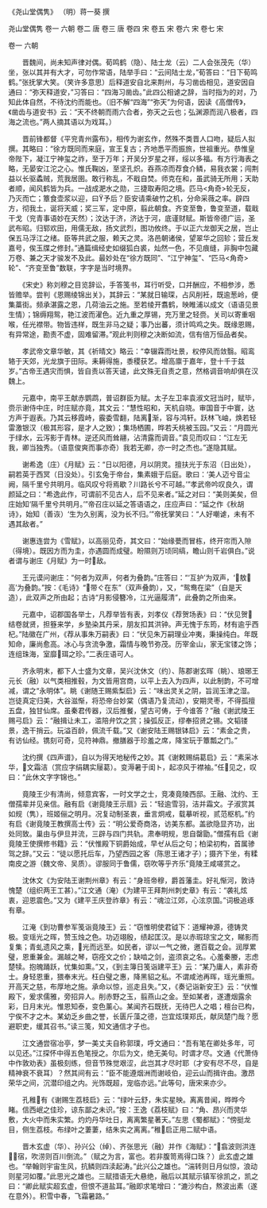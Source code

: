<!-- { "loadSidebar": true } -->
《尧山堂偶隽》 （明）蒋一葵 撰 
 
尧山堂偶隽
卷一 六朝
卷二 唐
卷三 唐
卷四 宋
卷五 宋
卷六 宋
卷七 宋


卷一 六朝 
 
　　晋魏间，尚未知声律对偶。荀鸣鹤（隐）、陆士龙（云）二人会张茂先（华）坐，张以其并有大才，可勿作常语，陆举手曰：“云间陆士龙，”荀答曰：“日下荀鸣鹤。”张抚掌大笑。（笑许多意思）后释道安自北来荆州，与习凿齿相见，道安因自通曰：“弥天释道安，”习答曰：“四海习凿齿。”此四公相谑之辞，当时指为的对，乃知此体自然，不待沈约而能也。（旧不解“四海”“弥天”为何语，因读《高僧传》，《凿齿与道安书》云：“天不终朝而雨六合者，弥天之云也；弘渊源而润八极者，四海之流也。”两人摘其语以为戏耳。）

　　晋前锋都督《平兖青州露布》，相传为谢玄作，然殊不类晋人口吻，疑后人拟撰。其略曰：“徐方既同而来庭，宣王复古；齐地悉平而振旅，世祖重光。恭惟皇帝陛下，凝江宁神玺之祚，至于万年；开吴分岁星之祥，绥以多福。有方行海表之略，无晏安江沱之心。惟氏鞠凶，至坚孔炽。吞燕凉而荐食介鳞，易我衣裳；闯荆益以长驱蟊贼，荒我居圉。敢行称乱，不戢自焚。师克在和，虽武骑无所用；天助者顺，闻风鹤皆为兵。一战成淝水之勋，三捷取寿阳之境。匹马<角奇>轮无反，乃灭而亡；簟食壶浆以迎，曰予后？臣安请乘破竹之机，分命采薇之率。辟四方，彻我土，诞将天威；奖三军，定中原，翦此朝食。齐变至鲁，鲁变至道，载戢干戈（兖青事语妙在天然）；汶达于济，济达于河，底谨财赋。斯皆帝德广运，圣武布昭。归郓欢田，用儒无敌，扬文武烈，图功攸终。于以正六龙御天之居，岂止保五马浮江之绪。臣等共武之服，赖天之灵。洛邑朝诸侯，望翠华之回轸；营丘发嘉号，俟玉牒之修封。”通篇缉经史如缀狐白裘，灿然一色，不见痕缝，非胸中包藏万卷、兼之天才骏发不及此。最妙处在“徐方既同”、“江宁神玺”、“匹马<角奇>轮”、“齐变至鲁”数联，字字是当时境界。

　　《宋史》称刘穆之目览辞讼，手答笺书，耳行听受，口并酬应，不相参涉，悉皆赡举。尝判《恩赐绫锦出关》，其辞云：“某就日输琛，占风削衽，既逾葱岭，便集藁街。频承湛露之恩，几荷油云之施。至若绫开翥鹤，映睢浦以成文（语语见景生情）；锦缛翔鸳，艳江波而濯色。近九重之厚锡，充万里之轻赍。关司以寄重咽喉，任光襟带。物皆违样，既生非马之疑；事乃出蕃，须计鸣鸡之失。既缘恩赐，有异常途，勘责不虚，固难留滞。”观此判则穆之决断如流，信有倍万恒品者矣。

　　孝武帝文章华敏，其《祈晴文》略云：“幸辍霖而吐景，权停风而敛翳。昭鸾辂于天郊，光龙旗于田际。耒耨得施，黍稷获艺。增高廪于嘉年，登十千于兹岁。”古帝王遇灾而惧，皆自责以答天谴，此文殊无自责之意，然格调音响却俱在汉魏上。

　　元嘉中，南平王献赤鹦鹉，普诏群臣为赋。太子左卫率袁淑文冠当时，赋毕，赍示谢侍中庄，时庄赋亦竟，其文云：“慧性昭和，天机自晓。审国音于中寰，达方声于遐表。乃其云移霞峙，霰委雪翻，陆离渐，容与鸿轩。跃林飞岫，焕若轻雷激银汉（极其形容，是才人之致）；集场栖圃，晔若夭桃被玉园。”又云：“月圆光于绿水，云泻影于青林。逆还风而耸翮，沾清露而调音。”袁见而叹曰：“江左无我，卿当独秀。（语意俊爽而事亦奇）我若无卿，亦一时之杰也。”遂隐其赋。

　　谢希逸（庄）《月赋》云：“日以阳德，月以阴灵。擅扶光于东沼（日出处），嗣若英于西冥（日没处）。引玄兔于帝台，集素娥于后庭。歌曰：‘美人迈兮音尘阙，隔千里兮共明月。临风叹兮将焉歇？川路长兮不可越。’”孝武帝吟叹良久，谓颜延之曰：“希逸此作，可谓前不见古人，后不见来者。”延之对曰：“美则美矣，但庄始知‘隔千里兮共明月。’”帝召庄以延之答语语之，庄应声曰：“延之作《秋胡诗》，始知（善诙）‘生为久别离，没为长不归。’”帝抚掌笑曰：“人好嘲谑，未有不遇其敌者。”

　　谢惠连尝为《雪赋》，以高丽见奇，其文曰：“始缘甍而冒栋，终开帘而入隙（得境）。既因方而为圭，亦遇圆而成璧。盼隰则万顷同缟，瞻山则千岩俱白。”说者谓与谢庄《月赋》为一时敌。

　　王元谟问谢庄：“何者为双声，何者为叠韵。”庄答曰：“‘互护’为双声，‘敖高’为叠韵。”按：《毛诗》“带ぐ在东”（双声叠韵），又，“鸳鸯在梁”（自是天造），此双声之所由起；古诗“月影侵簪冷，江光逼履清”，此叠韵之所由来。

　　元嘉中，诏郡国各举士，凡荐举皆有表，刘孝仪《荐贺场表》曰：“伏见贺结卷就贤，担簦来学，乡塾染其丹采，朋友扣其洪钟。声无愧于东筠，材有逾乎西杞。”陆徽在广州，《荐从事朱万嗣表》曰：“伏见朱万嗣理业冲夷，秉操纯白。年既知命，廉尚愈高。冰心与贪流争激，霜情与晚节弥茂。历宰金山，家无宝镂之饰；连组珠海，室靡珥之珍。”二表庄语可人。

　　齐永明末，都下人士盛为文章，吴兴沈休文（约）、陈郡谢玄晖（眺）、琅琊王元长（融）以气类相推毂，为文皆用宫商，以平上去入为四声，以此制韵，不可增减，谓之“永明体”。眺《谢随王赐紫梨启》云：“味出灵关之阴，旨润玉津之湿。岂徒真定归美，大谷滋惭，将恐帝台妙棠（偶语乃复流动），安期灵枣，不得孤擅五盘，独甘仙席。虽秦君传器，汉后推餐，望古可俦，于今谁答？”融《谢武陵王赐弓启》云：“融揖让未工，滥陪弁饮之赏；操弧反正，缪奉招贤之锡。文韬镂景，逸干捎云。玩溢百龄，佩流千载。”又《谢安陆王赐银钵启》云：“素金之贵，有访仙经。镌刻可奇，见符神鼎。撤膳器于珍羞之席，降宝玩于簟瓢之门。”

　　沈约撰《四声谱》，自以为得天地秘传之妙。其《谢敕赐绢葛启》云：“素采冰华，文霜洁（赏应字绢耦实屦葛）。变溽暑于闺ト，起凉风于襟袖。”任见之，叹曰：“此休文字字锦也。”

　　竟陵王少有清尚，倾意宾客，一时文学之士，竞凑竟陵西邸。王融、沈约、王僧孺辈并见亲信。融有启《谢竟陵王示扇》云：“轻逾雪羽，洁并霜文。子淑赏其如规（隽），班姬俪之明月。况复动制圣衷，垂言炯戒，载摹听视，贰范枢机。”约有启《谢竟陵王教撰高士传》云：“明公爱奇商洛，访美东都。盖欲隐显齐功，出处同致。巢由与伊旦并流，三辟与四门共轨。肃奉明规，思自罄勖。”僧孺有启《谢竟陵王使撰修书籍》云：“伏惟殿下铜爵始成，早ゼ从后之句；柏梁初构，首属骖驾之辞。”又云：“徒以愿托后车，乃望西园之客（陈思王诸才子）；摄齐下坐，有糅南皮之游（魏文帝、吴质）。谬服同于鲁儒，窃吹等乎齐乐”竟陵王咸嗟赏之。

　　沈休文《为安陆王谢荆州章》有云：“身班帝穆，爵首藩圭。好礼惭河，敦诗愧楚（组织两王工甚）。”江文通（淹）《为建平王拜荆州刺史章》有云：“袭礼炫衷，迎恩震色。”又为《建平王庆登祚章》有云：“魂泣江郊，心泫京国。”词极追琢有章。

　　江淹《到功曹参军笺诣竟陵王》云：“窃惟明使君钺下：道耀神源，德铸灵极。变瑶光之晖，赞玉烛之色。功迈翊殷，绩起匡汉。是以赤瑕琼宝之文，睇影而复集；青虬遗风之乘，光而远至。如民者，谬以一气之微，邀百载之会。润厚累璧，恩重兼金。漏越之琴，窃痊文之价；缺啮之剑，盗须哀之名。心羞秦媵，志虑楚犊。抱魄踊跃，忧集如熏。”又，《到主簿日笺诣建平王》云：“某乃庸人，素非奇士。身轻恩重，猥奉末光。枉白璧之惠，降黑貂之私。不谓咸池再晖，瑶光重照。开高天之慈，布厚地之施。承命以惊，巡走且失。”又，《奏记诣新安王》云：“伏惟殿下，爰求儒雅，旁招异人。削赤野之玉，翦燕山之金。至如某者，遂遭烟露余彩，日月末光。惟恩知泰，变色薰心。某闻齐石既抚，无待巴人之唱；檀台已构，宁俟不才之木。某幼乏乡曲之誉，长匮斤藻之德，岂宜炫璞郑氏，献凤楚门哉？愿避职吏，缓其召书。”读三笺，知文通信才子也。

　　江文通尝宿冶亭，梦一美丈夫自称郭璞，呼文通曰：“吾有笔在卿处多年，可以见还。”江探怀中得五色笔授之。尔后为文，绝无美句。时谓才尽。文通《代萧侍中作敦劝表》虽极刻练，但音节殊觉艰涩，此岂其才尽时耶（才安有尽不尽，自是精神衰不衰耳）？然其间有云：“臣不能遵烟洲而谢岐伯，迎云山而揖许由。激昂荣华之间，沉潜印组之内。光饰既超，宠临亦远。”此等句，唐宋来亦少。

　　孔稚有《谢赐生荔枝启》云：“绿叶云舒，朱实星映。离离昔闻，晔晔今睹。信西岷之佳珍，谅东鄙之未识。”按：王逸《荔枝赋》曰：“角、昂兴而灵华敷，大火中而朱实繁。灼灼丹华吐日，离离繁星著天。”左思《蜀都赋》：“傍挺龙目，侧生荔枝。布绿叶之萋萋，结朱实之离离。”稚启正用二赋中语。

　　晋木玄虚（华）、孙兴公（绰）、齐张思光（融）并作《海赋》：“翕波则洪连宿，吹涝则百川倒流。”（赋之为言，富也。若非腹笥焉得口珠？）此玄虚之雄也。“举翰则宇宙生风，抗鳞则四渎起涛。”此兴公之雄也。“湍转则日月似惊，浪动则星河如覆。”此思光之雄也。三赋措语无大悬绝，融后以其赋示镇军徐凯之，凯之曰：“卿此赋实超玄虚，但恨不道盐耳。”融即求笔增曰：“漉沙构白，熬波出素（遂在意外）。积雪中春，飞霜暑路。”

